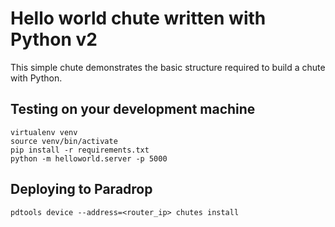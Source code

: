 Hello world chute written with Python v2
===================================================
This simple chute demonstrates the basic structure required to build a chute with Python.

Testing on your development machine
-----------------------------------

```
virtualenv venv
source venv/bin/activate
pip install -r requirements.txt
python -m helloworld.server -p 5000
```

Deploying to Paradrop
---------------------

```
pdtools device --address=<router_ip> chutes install
```
